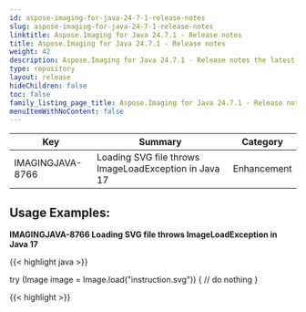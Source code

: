 ```yaml
---
id: aspose-imaging-for-java-24-7-1-release-notes
slug: aspose-imaging-for-java-24-7-1-release-notes
linktitle: Aspose.Imaging for Java 24.7.1 - Release notes
title: Aspose.Imaging for Java 24.7.1 - Release notes
weight: 42
description: Aspose.Imaging for Java 24.7.1 - Release notes the latest updates and fixes.
type: repository
layout: release
hideChildren: false
toc: false
family_listing_page_title: Aspose.Imaging for Java 24.7.1 - Release notes
menuItemWithNoContent: false
---
```


| **Key**         | **Summary**                                                                                                                                                              | **Category** |
|-----------------|--------------------------------------------------------------------------------------------------------------------------------------------------------------------------|--------------|
| IMAGINGJAVA-8766 | Loading SVG file throws ImageLoadException in Java 17 | Enhancement | 


## Usage Examples:

**IMAGINGJAVA-8766 Loading SVG file throws ImageLoadException in Java 17**

{{< highlight java >}}

try (Image image = Image.load("instruction.svg"))
{
     // do nothing
}

{{< highlight >}}


